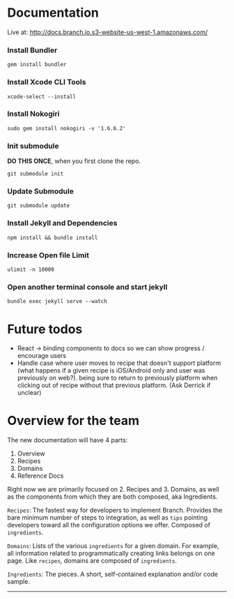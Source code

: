 Documentation
=======

Live at: http://docs.branch.io.s3-website-us-west-1.amazonaws.com/

### Install Bundler
```
gem install bundler
```
### Install Xcode CLI Tools
```
xcode-select --install
```
### Install Nokogiri
```
sudo gem install nokogiri -v '1.6.6.2'
```

### Init submodule

**DO THIS ONCE**, when you first clone the repo.

```
git submodule init
```

### Update Submodule
```
git submodule update
```

### Install Jekyll and Dependencies
```
npm install && bundle install
```

### Increase Open file Limit
```
ulimit -n 10000
```

### Open another terminal console and start jekyll
```
bundle exec jekyll serve --watch
```

Future todos
=======

- React -> binding components to docs so we can show progress / encourage users
- Handle case where user moves to recipe that doesn't support platform (what happens if a given recipe is iOS/Android only and user was previously on web?). being sure to return to previously platform when clicking out of recipe without that previous platform. (Ask Derrick if unclear)


Overview for the team
=======

The new documentation will have 4 parts:

1. Overview
1. Recipes
1. Domains
1. Reference Docs

Right now we are primarily focused on 2. Recipes and 3. Domains, as well as the components from which they are both composed, aka Ingredients.

`Recipes`: The fastest way for developers to implement Branch. Provides the bare minimum number of steps to integration, as well as `tips` pointing developers toward all the configuration options we offer. Composed of `ingredients`.

`Domains`: Lists of the various `ingredients` for a given domain. For example, all information related to programmatically creating links belongs on one page. Like `recipes`, domains are composed of `ingredients`.

`Ingredients`: The pieces. A short, self-contained explanation and/or code sample.

---

